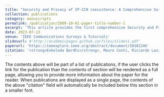 ```yaml
---
title: "Security and Privacy of IP-ICN coexistence: A Comprehensive Survey"
collection: publications
category: manuscripts
permalink: /publication/2009-10-01-paper-title-number-1
excerpt: 'This article provides the first comprehensive Security and Privacy (SP) analysis of the state-of-the-art IP-ICN coexistence architectures by horizontally comparing the SP features among three deployment approaches – i.e., overlay, underlay, and hybrid – and vertically comparing among the ten considered SP features.'
date: 2023-07-13
venue: 'IEEE Communications Surveys & Tutorials'
slidesurl: #'http://academicpages.github.io/files/slides1.pdf'
paperurl: 'https://ieeexplore.ieee.org/abstract/document/10182246'
citation: '<strong>Enkeleda Bardhi</strong>, Mauro Conti, Riccardo Lazzeretti, Eleonora Losiouk (2023). &quot;Security and Privacy of IP-ICN Coexistence: A Comprehensive Survey.&quot; <i>IEEE Commun. Surv. Tutorials 25(4): 2427-2455 (2023)</i>'
---
```


The contents above will be part of a list of publications, if the user clicks the link for the publication than the contents of section will be rendered as a full page, allowing you to provide more information about the paper for the reader. When publications are displayed as a single page, the contents of the above "citation" field will automatically be included below this section in a smaller font.